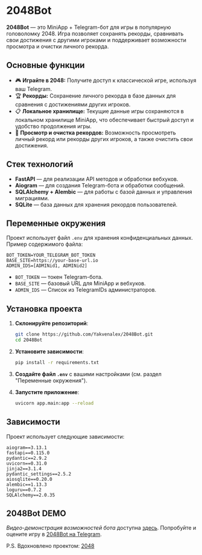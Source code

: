 # 2048Bot

**2048Bot** — это MiniApp + Telegram-бот для игры в популярную головоломку 2048. Игра позволяет сохранять рекорды, сравнивать свои достижения с другими игроками и поддерживает возможности просмотра и очистки личного рекорда.

## Основные функции

- 🎮 **Играйте в 2048:** Получите доступ к классической игре, используя ваш Telegram.
- 🏆 **Рекорды:** Сохранение личного рекорда в базе данных для сравнения с достижениями других игроков.
- 📋 **Локальное хранилище:** Текущие данные игры сохраняются в локальном хранилище MiniApp, что обеспечивает быстрый доступ и удобство продолжения игры.
- 🔄 **Просмотр и очистка рекордов:** Возможность просмотреть личный рекорд или рекорды других игроков, а также очистить свои достижения.

## Стек технологий

- **FastAPI** — для реализации API методов и обработки вебхуков.
- **Aiogram** — для создания Telegram-бота и обработки сообщений.
- **SQLAlchemy + Alembic** — для работы с базой данных и управления миграциями.
- **SQLite** — база данных для хранения рекордов пользователей.

## Переменные окружения

Проект использует файл `.env` для хранения конфиденциальных данных. Пример содержимого файла:

```env
BOT_TOKEN=YOUR_TELEGRAM_BOT_TOKEN
BASE_SITE=https://your-base-url.io
ADMIN_IDS=[ADMINid1, ADMINid2]
```

- `BOT_TOKEN` — токен Telegram-бота.
- `BASE_SITE` — базовый URL для MiniApp и вебхуков.
- `ADMIN_IDS` — Список из TelegramIDs администраторов.

## Установка проекта

1. **Склонируйте репозиторий**:
   ```bash
   git clone https://github.com/Yakvenalex/2048Bot.git
   cd 2048Bot
   ```

2. **Установите зависимости**:
   ```bash
   pip install -r requirements.txt
   ```

3. **Создайте файл `.env`** с вашими настройками (см. раздел "Переменные окружения").

4. **Запустите приложение**:
   ```bash
   uvicorn app.main:app --reload
   ```

## Зависимости

Проект использует следующие зависимости:

```text
aiogram==3.13.1
fastapi==0.115.0
pydantic==2.9.2
uvicorn==0.31.0
jinja2==3.1.4
pydantic_settings==2.5.2
aiosqlite==0.20.0
alembic==1.13.3
loguru==0.7.2
SQLAlchemy==2.0.35
   ```
## 2048Bot DEMO

*Видео-демонстрация возможностей бота* доступна [здесь]([https://rutube.ru/video/private/06223afdb8c13de35756e20273152cea/?p=Al2t5kkmsl0XcjURjGZPQg](https://rutube.ru/video/private/38bae2fcdb307aa180317f562b38424b/?p=bdv6BXc-HrkfpDZMYjoa4g)). Попробуйте и оцените игру в [2048Bot на Telegram](https://t.me/fast_api_2048BOT).

P.S. Вдохновлено проектом: [2048](https://github.com/edopedia/2048)
